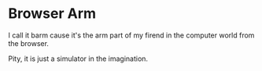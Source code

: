# Browser Arm

I call it barm cause it's the arm part of my firend in the computer world from the browser.

Pity, it is just a simulator in the imagination.
